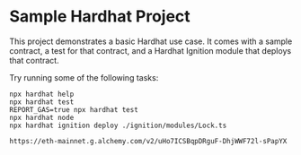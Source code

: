 # Sample Hardhat Project

This project demonstrates a basic Hardhat use case. It comes with a sample contract, a test for that contract, and a Hardhat Ignition module that deploys that contract.

Try running some of the following tasks:

```shell
npx hardhat help
npx hardhat test
REPORT_GAS=true npx hardhat test
npx hardhat node
npx hardhat ignition deploy ./ignition/modules/Lock.ts
```


```
https://eth-mainnet.g.alchemy.com/v2/uHo7ICSBqpDRguF-DhjWWF72l-sPapYX
```